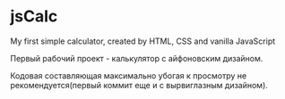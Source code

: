 # jsCalc
My first simple calculator, created by HTML, CSS and vanilla JavaScript

Первый рабочий проект - калькулятор с айфоновским дизайном.

Кодовая составляющая максимально убогая к просмотру не рекомендуется(первый коммит еще и с вырвиглазным дизайном).
